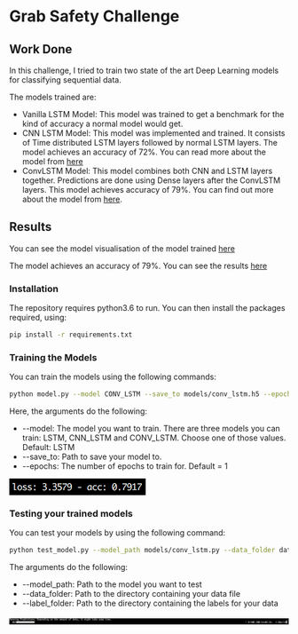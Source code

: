 # Grab Safety Challenge

## Work Done
In this challenge, I tried to train two state of the art Deep Learning models for classifying sequential data.

The models trained are:
- Vanilla LSTM Model: This model was trained to get a benchmark for the kind of accuracy a normal model would get.
- CNN LSTM Model: This model was implemented and trained. It consists of Time distributed LSTM layers followed by normal LSTM layers. The model achieves an accuracy of 72%. You can read more about the model from [here](https://ieeexplore.ieee.org/document/7178838)
- ConvLSTM Model: This model combines both CNN and LSTM layers together. Predictions are done using Dense layers after the ConvLSTM layers. This model achieves accuracy of 79%. You can find out more about the model from [here](https://arxiv.org/abs/1506.04214v1).

## Results

You can see the model visualisation of the model trained [here](images/model.png)

The model achieves an accuracy of 79%. You can see the results [here](images/training.png)

### Installation
The repository requires python3.6 to run. You can then install the packages required, using:

```bash
pip install -r requirements.txt
```

### Training the Models
You can train the models using the following commands:

```bash
python model.py --model CONV_LSTM --save_to models/conv_lstm.h5 --epochs 5
```
Here, the arguments do the following:
- --model: The model you want to train. There are three models you can train: LSTM, CNN_LSTM and CONV_LSTM. Choose one of those values. Default: LSTM
- --save_to: Path to save your model to.
- --epochs: The number of epochs to train for. Default = 1

<img align="center" src="images/training.png" alt="sample training output"><br/>

### Testing your trained models
You can test your models by using the following command:

```bash
python test_model.py --model_path models/conv_lstm.py --data_folder data/features --label_folder data/labels
```

The arguments do the following:
- --model_path: Path to the model you want to test
- --data_folder: Path to the directory containing your data file
- --label_folder: Path to the directory containing the labels for your data

<img align="center" src="images/predictions.png" alt="Sample Testing Output"><br/>
